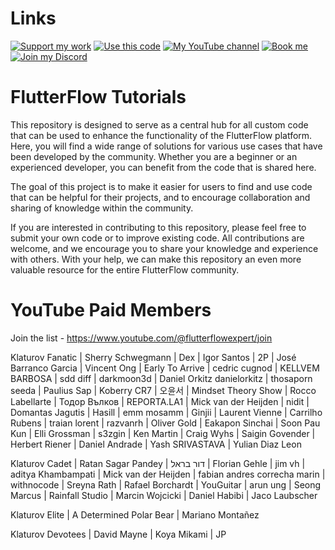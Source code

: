 # Links

[![Support my work](https://img.shields.io/badge/-Support%20my%20work-purple?style=for-the-badge&logo=github-sponsors&logoColor=white)](https://github.com/sponsors/bulgariamitko) [![Use this code](https://img.shields.io/badge/-Use%20this%20code-blue?style=for-the-badge&logo=Github)](https://bulgariamitko.github.io/flutterflowtutorials/) [![My YouTube channel](https://img.shields.io/badge/-YouTube-red?style=for-the-badge&logo=youtube&logoColor=white)](https://youtube.com/@flutterflowexpert) [![Book me](https://img.shields.io/badge/-Book%20me-green?style=for-the-badge&logo=googlecalendar&logoColor=white)](https://calendly.com/bulgaria_mitko) [![Join my Discord](https://img.shields.io/badge/-Join%20my%20Discord-orange?style=for-the-badge&logo=discord&logoColor=white)](https://discord.gg/G69hSUqEeU)


# FlutterFlow Tutorials

This repository is designed to serve as a central hub for all custom code that can be used to enhance the functionality of the FlutterFlow platform. Here, you will find a wide range of solutions for various use cases that have been developed by the community. Whether you are a beginner or an experienced developer, you can benefit from the code that is shared here.

The goal of this project is to make it easier for users to find and use code that can be helpful for their projects, and to encourage collaboration and sharing of knowledge within the community.

If you are interested in contributing to this repository, please feel free to submit your own code or to improve existing code. All contributions are welcome, and we encourage you to share your knowledge and experience with others. With your help, we can make this repository an even more valuable resource for the entire FlutterFlow community.

# YouTube Paid Members

Join the list - https://www.youtube.com/@flutterflowexpert/join

Klaturov Fanatic
| Sherry Schwegmann
| Dex
| Igor Santos
| 2P
| José Barranco Garcia
| Vincent Ong
| Early To Arrive
| cedric cugnod
| KELLVEM BARBOSA
| sdd diff
| darkmoon3d
| Daniel Orkitz danielorkitz
| thosaporn seeda
| Paulius Sap
| Koberry CR7
| 오윤서
| Mindset Theory Show
| Rocco Labellarte
| Тодор Вълков
| REPORTA.LA1
| Mick van der Heijden
| nidit
| Domantas Jagutis
| Hasill
| emm mosamm
| Ginjii
| Laurent Vienne
| Carrilho Rubens
| traian lorent
| razvanrh
| Oliver Gold
| Eakapon Sinchai
| Soon Pau Kun
| Elli Grossman
| s3zgin
| Ken Martin
| Craig Wyhs
| Saigin Govender
| Herbert Riener
| Daniel Andrade
| Yash SRIVASTAVA
| Yulian Diaz Leon

Klaturov Cadet
| Ratan Sagar Pandey
| דור בראל
| Florian Gehle
| jim vh
| aditya Khambampati
| Mick van der Heijden
| fabian andres correcha marin
| withnocode
| Sreyna Rath
| Rafael Borchardt
| YouGuitar
| arun ung
| Seong Marcus
| Rainfall Studio
| Marcin Wojcicki
| Daniel Habibi
| Jaco Laubscher

Klaturov Elite
| A Determined Polar Bear
| Mariano Montañez

Klaturov Devotees
| David Mayne
| Koya Mikami
| JP

